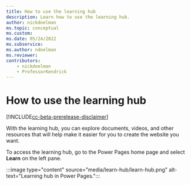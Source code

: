 ```yaml
---
title: How to use the learning hub
description: Learn how to use the learning hub.
author: nickdoelman
ms.topic: conceptual
ms.custom: 
ms.date: 05/24/2022
ms.subservice:
ms.author: ndoelman
ms.reviewer:
contributors:
    - nickdoelman
    - ProfessorKendrick
---
```

# How to use the learning hub

[!INCLUDE[cc-beta-prerelease-disclaimer](../includes/cc-beta-prerelease-disclaimer.md)]

With the learning hub, you can explore documents, videos, and other resources that will help make it easier for you to create the website you want.

To access the learning hub, go to the Power Pages home page and select **Learn** on the left pane.

:::image type="content" source="media/learn-hub/learn-hub.png" alt-text="Learning hub in Power Pages.":::


